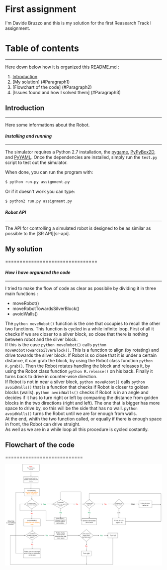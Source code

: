 First assignment
================================
I'm Davide Bruzzo and this is my solution for the first Reasearch Track I assignment.

# Table of contents
****************************
Here down below how it is organized this README.md :

1. [Introduction](#Introduction)
2. [My solution] (#Paragraph1)
3. [Flowchart of the code] (#Paragraph2)
4. [Issues found and how I solved them] (#Paragraph3)

## Introduction <a name="Paragraph1"></a>
-----------------------------
Here some informations about the Robot.

#### *Installing and running* 
-----------------------------
 
The simulator requires a Python 2.7 installation, the [pygame](http://pygame.org/), [PyPyBox2D](https://pypi.python.org/pypi/pypybox2d/2.1-r331), and [PyYAML](https://pypi.python.org/pypi/PyYAML/).
Once the dependencies are installed, simply run the `test.py` script to test out the simulator.

When done, you can run the program with:

```bash
$ python run.py assignment.py
```
Or if it doesn't work you can type:


```bash
$ python2 run.py assignment.py
```
#### *Robot API*
---------

The API for controlling a simulated robot is designed to be as similar as possible to the [SR API][sr-api].

## My solution <a name="Paragraph1"></a>
================================
#### *How i have organized the code* 
-----------------------------
I tried to make the flow of code as clear as possibile by dividing it in three main functions :

- moveRobot()
- moveRobotTowardsSilverBlock()
- avoidWalls()

The ```python moveRobot()``` function is the one that occupies to recall the other two functions. This function is cycled in a while infinite loop. 
First of all it checks if we are closer to a silver block, so close that there is nothing between robot and the silver block.  
If this is the case ```python moveRobot()``` calls ```python moveRobotTowardsSilverBlock()```. This is a function to align (by rotating) and drive towards the silver block. If Robot is so close that it is under a certain distance, it can grab the block, by using the Robot class function ```python R.grab()```. Then the Robot rotates handling the block and releases it, by using the Robot class function ```python R.release()``` on his back. Finally it turns back to drive in counter-wise direction.  
If Robot is not in near a silver block,  ```python moveRobot()``` calls ```python avoidWalls()``` that is a function that checks if Robot is closer to golden blocks (walls). ```python avoidWalls()``` checks if Robot is in an angle and decides if it has to turn right or left by comparing the distance from golden blocks in the two directions (right and left). The one that is bigger has more space to drive by, so this will be the side that has no wall.  ```python avoidWalls()``` turns the Robot until we are far enough from walls.  
At the end, whith the two function called, or equally if there is enough space in front, the Robot can drive straight.  
As well as we are in a while loop all this procedure is cycled costantly.

## Flowchart of the code <a name="Paragraph2"></a>
===========================

<p align="center">
<img src="https://github.com/davidebruzzo/ResTrack/blob/main/Flowchart.drawio.png" width="900" />
<p>

